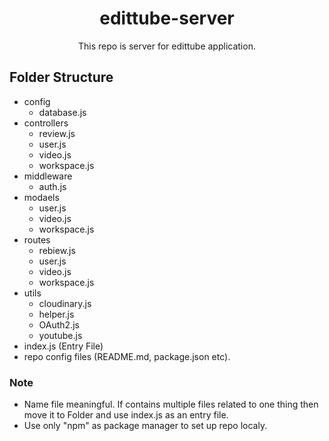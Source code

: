 <h1 align="center">edittube-server</h1>
<p align="center">This repo is server for edittube application.<p>

## Folder Structure

-   config
    -   database.js
-   controllers
    -   review.js
    -   user.js
    -   video.js
    -   workspace.js
-   middleware
    -   auth.js
-   modaels
    -   user.js
    -   video.js
    -   workspace.js
-   routes
    -   rebiew.js
    -   user.js
    -   video.js
    -   workspace.js
-   utils
    -   cloudinary.js
    -   helper.js
    -   OAuth2.js
    -   youtube.js
-   index.js (Entry File)
-   repo config files (README.md, package.json etc).

### Note

-   Name file meaningful. If contains multiple files related to one thing then move it to Folder and use index.js as an entry file.
-   Use only "npm" as package manager to set up repo localy.
